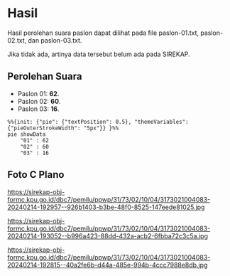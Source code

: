 # Hasil

Hasil perolehan suara paslon dapat dilihat pada file paslon-01.txt, paslon-02.txt, dan paslon-03.txt.

Jika tidak ada, artinya data tersebut belum ada pada SIREKAP.

## Perolehan Suara

 * Paslon 01: **62**.
 * Paslon 02: **60**.
 * Paslon 03: **16**.

```mermaid
%%{init: {"pie": {"textPosition": 0.5}, "themeVariables": {"pieOuterStrokeWidth": "5px"}} }%%
pie showData
    "01" : 62
    "02" : 60
    "03" : 16
```
## Foto C Plano

https://sirekap-obj-formc.kpu.go.id/dbc7/pemilu/ppwp/31/73/02/10/04/3173021004083-20240214-192957--926b1403-b3be-48f0-8525-147eede81025.jpg

https://sirekap-obj-formc.kpu.go.id/dbc7/pemilu/ppwp/31/73/02/10/04/3173021004083-20240214-193052--b996a423-88dd-432a-acb2-6fbba72c3c5a.jpg

https://sirekap-obj-formc.kpu.go.id/dbc7/pemilu/ppwp/31/73/02/10/04/3173021004083-20240214-192815--40a2fe6b-d44a-485e-994b-4ccc7988e8db.jpg
